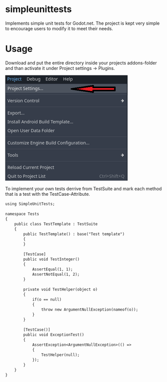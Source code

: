 # simpleunittests
Implements simple unit tests for Godot.net. The project is kept very simple to encourage users to modify it to meet their needs.

# Usage
Download and put the entire directory inside your projects addons-folder and than activate it under Project settings -> Plugins.

![Project settings](images/ProjectSettings.png)


To implement your own tests derrive from TestSuite and mark each method that is a test with the TestCase-Attribute. 

```
using SimpleUnitTests;

namespace Tests
{
    public class TestTemplate : TestSuite
    {
        public TestTemplate() : base("Test template")
        {
        }

        [TestCase]
        public void TestInteger()
        {
            AssertEqual(1, 1);
            AssertNotEqual(1, 2);
        }

        private void TestHelper(object o)
        {
            if(o == null)
            {
                throw new ArgumentNullException(nameof(o));
            }
        }

        [TestCase()]
        public void ExceptionTest()
        {
            AssertException<ArgumentNullException>(() =>
            {
                TestHelper(null);
            });
        }
    }
}
```


